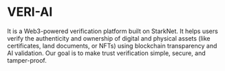 # VERI-AI
It is a Web3-powered verification platform built on StarkNet. It helps users verify the authenticity and ownership of digital and physical assets (like certificates, land documents, or NFTs) using blockchain transparency and AI validation. Our goal is to make trust verification simple, secure, and tamper-proof.
